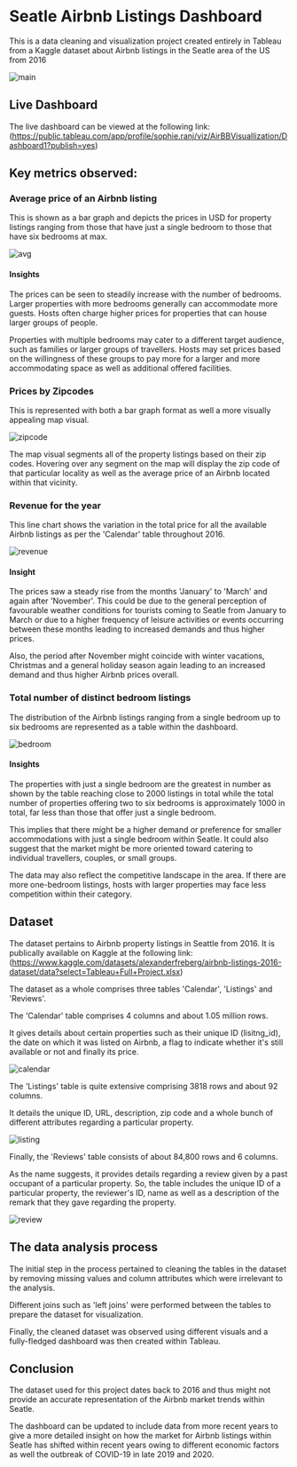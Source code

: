 
# Seatle Airbnb Listings Dashboard

This is a data cleaning and visualization project created entirely in Tableau from a Kaggle dataset about Airbnb listings in the Seatle area of the US from 2016

![main](https://github.com/Sophie-ranj/Airbnb-Dashboard-using-Tableau/blob/54a137391ae8729c60f2084bc467d5c78c99669f/Resources/main.jpg)


## Live Dashboard

The live dashboard can be viewed at the following link: 
(https://public.tableau.com/app/profile/sophie.ranj/viz/AirBBVisuallization/Dashboard1?publish=yes)


## Key metrics observed:

### Average price of an Airbnb listing

This is shown as a bar graph and depicts the prices in USD for property listings ranging from those that have just a single bedroom to those that have six bedrooms at max.

![avg](https://github.com/Sophie-ranj/Airbnb-Dashboard-using-Tableau/blob/665b310a0152368c2c5fb3ca08b8b23d0ee381e0/Resources/Avgprice.jpg)

#### Insights

The prices can be seen to steadily increase with the number of bedrooms. Larger properties with more bedrooms generally can accommodate more guests. Hosts often charge higher prices for properties that can house larger groups of people.

Properties with multiple bedrooms may cater to a different target audience, such as families or larger groups of travellers. Hosts may set prices based on the willingness of these groups to pay more for a larger and more accommodating space as well as additional offered facilities.

### Prices by Zipcodes

This is represented with both a bar graph format as well a more visually appealing map visual.

![zipcode](https://github.com/Sophie-ranj/Airbnb-Dashboard-using-Tableau/blob/665b310a0152368c2c5fb3ca08b8b23d0ee381e0/Resources/Zipcodeprice.jpg)

The map visual segments all of the property listings based on their zip codes. Hovering over any segment on the map will display the zip code of that particular locality as well as the average price of an Airbnb located within that vicinity.

### Revenue for the year

This line chart shows the variation in the total price for all the available Airbnb listings as per the 'Calendar' table throughout 2016.

![revenue](https://github.com/Sophie-ranj/Airbnb-Dashboard-using-Tableau/blob/665b310a0152368c2c5fb3ca08b8b23d0ee381e0/Resources/revenue.jpg)

#### Insight

The prices saw a steady rise from the months 'January' to 'March' and again after 'November'. This could be due to the general perception of favourable weather conditions for tourists coming to Seatle from January to March or due to a higher frequency of leisure activities or events occurring between these months leading to increased demands and thus higher prices.

Also, the period after November might coincide with winter vacations, Christmas and a general holiday season again leading to an increased demand and thus higher Airbnb prices overall.

### Total number of distinct bedroom listings

The distribution of the Airbnb listings ranging from a single bedroom up to six bedrooms are represented as a table within the dashboard.

![bedroom](https://github.com/Sophie-ranj/Airbnb-Dashboard-using-Tableau/blob/665b310a0152368c2c5fb3ca08b8b23d0ee381e0/Resources/bedno.jpg)

#### Insights

The properties with just a single bedroom are the greatest in number as shown by the table reaching close to 2000 listings in total while the total number of properties offering two to six bedrooms is approximately 1000 in total, far less than those that offer just a single bedroom.

This implies that there might be a higher demand or preference for smaller accommodations with just a single bedroom within Seatle. It could also suggest that the market might be more oriented toward catering to individual travellers, couples, or small groups.

The data may also reflect the competitive landscape in the area. If there are more one-bedroom listings, hosts with larger properties may face less competition within their category.

## Dataset

The dataset pertains to Airbnb property listings in Seattle from 2016. It is publically available on Kaggle at the following link: (https://www.kaggle.com/datasets/alexanderfreberg/airbnb-listings-2016-dataset/data?select=Tableau+Full+Project.xlsx)

The dataset as a whole comprises three tables 'Calendar', 'Listings' and 'Reviews'.

The 'Calendar' table comprises 4 columns and about 1.05 million rows.

It gives details about certain properties such as their unique ID (lisitng_id), the date on which it was listed on Airbnb, a flag to indicate whether it's still available or not and finally its price.

![calendar](https://github.com/Sophie-ranj/Airbnb-Dashboard-using-Tableau/blob/665b310a0152368c2c5fb3ca08b8b23d0ee381e0/Resources/calender1.jpg)

The 'Listings' table is quite extensive comprising 3818 rows and about 92 columns.

It details the unique ID, URL, description, zip code and a whole bunch of different attributes regarding a particular property.

![listing](https://github.com/Sophie-ranj/Airbnb-Dashboard-using-Tableau/blob/665b310a0152368c2c5fb3ca08b8b23d0ee381e0/Resources/calendar2.jpg)

Finally, the 'Reviews' table consists of about 84,800 rows and 6 columns.

As the name suggests, it provides details regarding a review given by a past occupant of a particular property. So, the table includes the unique ID of a particular property, the reviewer's ID, name as well as a description of the remark that they gave regarding the property.

![review](https://github.com/Sophie-ranj/Airbnb-Dashboard-using-Tableau/blob/665b310a0152368c2c5fb3ca08b8b23d0ee381e0/Resources/calendar3.jpg)


## The data analysis process

The initial step in the process pertained to cleaning the tables in the dataset by removing missing values and column attributes which were irrelevant to the analysis.

Different joins such as 'left joins' were performed between the tables to prepare the dataset for visualization.

Finally, the cleaned dataset was observed using different visuals and a fully-fledged dashboard was then created within Tableau.

## Conclusion

The dataset used for this project dates back to 2016 and thus might not provide an accurate representation of the Airbnb market trends within Seatle.

The dashboard can be updated to include data from more recent years to give a more detailed insight on how the market for Airbnb listings within Seatle has shifted within recent years owing to different economic factors as well the outbreak of COVID-19 in late 2019 and 2020.







